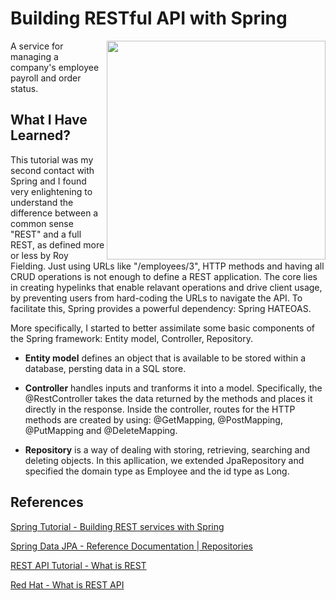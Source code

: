 # Building RESTful API with Spring

<img align="right" length="100" width="350" src="https://user-images.githubusercontent.com/78484194/165760173-8d112485-b42b-40cd-bb35-8c447ce67475.png">

A service for managing a company's employee payroll and order status. 

## What I Have Learned?

This tutorial was my second contact with Spring and I found very enlightening to understand the difference between a common sense "REST" and  a full REST, as defined more or less by Roy Fielding. Just using URLs like "/employees/3", HTTP methods and having all CRUD operations is not enough to define a REST application. The core lies in creating hypelinks that enable relavant operations and drive client usage, by preventing users from hard-coding the URLs to navigate the API. To facilitate this, Spring provides a powerful dependency: Spring HATEOAS.

More specifically, I started to better assimilate some basic components of the Spring framework: Entity model, Controller, Repository. 
  
- **Entity model** defines an object that is available to be stored within a database, persting data in a SQL store.

- **Controller** handles inputs and tranforms it into a model. Specifically, the @RestController takes the data returned by the methods and places it directly in the response. Inside the controller, routes for the HTTP methods are created by using: @GetMapping, @PostMapping, @PutMapping and @DeleteMapping.

- **Repository** is a way of dealing with storing, retrieving, searching and deleting objects. In this apllication, we extended JpaRepository and specified the domain type as Employee and the id type as Long.


## References

[Spring Tutorial  -  Building REST services with Spring](https://spring.io/guides/tutorials/rest/)

[Spring Data JPA - Reference Documentation | Repositories](https://docs.spring.io/spring-data/jpa/docs/current/reference/html/#repositories)

[REST API Tutorial  -  What is REST](https://restfulapi.net/)

[Red Hat  -  What is REST API](https://www.redhat.com/en/topics/api/what-is-a-rest-api)

